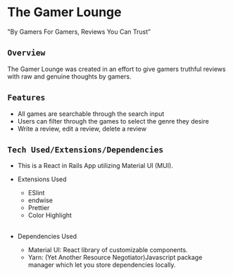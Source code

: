 # The Gamer Lounge

"By Gamers For Gamers, Reviews You Can Trust”

## **`Overview`**

The Gamer Lounge was created in an effort to give gamers truthful reviews with raw and genuine thoughts by gamers.

## **`Features`**

- All games are searchable through the search input
- Users can filter through the games to select the genre they desire
- Write a review, edit a review, delete a review

## **`Tech Used/Extensions/Dependencies`**

- This is a React in Rails App utilizing Material UI (MUI).

- Extensions Used

  - ESlint
  - endwise
  - Prettier
  - Color Highlight
    <br>
    <br>

- Dependencies Used
  - Material UI: React library of customizable components.
  - Yarn: (Yet Another Resource Negotiator)Javascript package manager which let you store dependencies locally.
